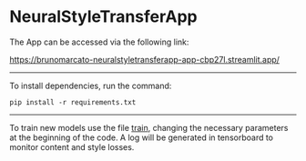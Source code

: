 # NeuralStyleTransferApp

The App can be accessed via the following link:

<https://brunomarcato-neuralstyletransferapp-app-cbp27l.streamlit.app/>

---

To install dependencies, run the command:

`pip install -r requirements.txt`

---

To train new models use the file [train](https://github.com/BrunoMarcato/NeuralStyleTransferApp/blob/main/train_model/train.py), changing the necessary parameters at the beginning of the code. 
A log will be generated in tensorboard to monitor content and style losses.
